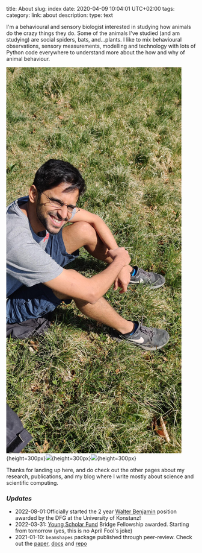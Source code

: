 title: About 
slug: index
date: 2020-04-09 10:04:01 UTC+02:00
tags: 
category: 
link: about
description: 
type: text

I'm a behavioural and sensory biologist interested in studying how animals do the crazy things they do.
Some of the animals I've studied (and am studying) are social spiders, bats, and...plants. I like to mix behavioural observations, sensory measurements, modelling and technology with
lots of  Python code everywhere to understand more about the how and why of animal behaviour. 

![](../images/IMG_20200412_114027.jpg){height=300px}![](../images/small_gifs/small_optim_setup.gif){height=300px}![](../images/small_gifs/small_optim_ensonif.gif){height=300px}

Thanks for landing up here, and do check  out the other pages about my research, publications, and my blog where I write mostly about 
science and scientific computing.

### *Updates*
* 2022-08-01:Officially started the 2 year [Walter Benjamin](https://www.dfg.de/en/research_funding/programmes/individual/walter_benjamin/index.html) position awarded by the DFG at the University of Konstanz!
* 2022-03-31: [Young Scholar Fund](https://www.uni-konstanz.de/en/university/administration-and-organisation/university-bodies-and-committees/university-of-konstanz-committees/committee-on-research-aff/young-scholar-fund-ysf/) Bridge Fellowship awarded. Starting from tomorrow (yes, this is no April Fool's joke)
* 2021-01-10: ```beamshapes``` package published through peer-review. Check out the [paper](https://joss.theoj.org/papers/10.21105/joss.03740), [docs](https://beamshapes.readthedocs.io/en/latest/) and [repo](https://github.com/thejasvibr/bat_beamshapes)



